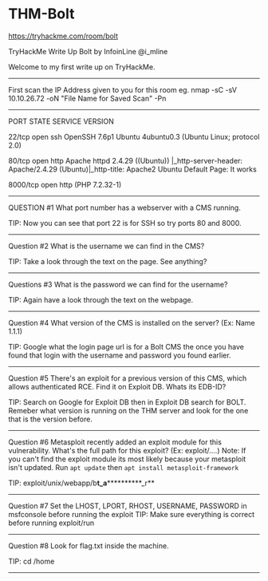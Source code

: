 # THM-Bolt
https://tryhackme.com/room/bolt

TryHackMe Write Up Bolt by InfoinLine @i_mline


Welcome to my first write up on TryHackMe.

******************************************************************************************************************************************************************


First scan the IP Address given to you for this room eg. nmap -sC -sV 10.10.26.72 -oN "File Name for Saved Scan" -Pn

******************************************************************************************************************************************************************

PORT     STATE SERVICE VERSION

22/tcp   open  ssh     OpenSSH 7.6p1 Ubuntu 4ubuntu0.3 (Ubuntu Linux; protocol 2.0)

80/tcp   open  http    Apache httpd 2.4.29 ((Ubuntu))
|_http-server-header: Apache/2.4.29 (Ubuntu)|_http-title: Apache2 Ubuntu Default Page: It works

8000/tcp open  http    (PHP 7.2.32-1)

******************************************************************************************************************************************************************


QUESTION #1 What port number has a webserver with a CMS running.

TIP: Now you can see that port 22 is for SSH so try ports 80 and 8000.

******************************************************************************************************************************************************************

Question #2 What is the username we can find in the CMS?

TIP: Take a look through the text on the page. See anything?

******************************************************************************************************************************************************************

Questions #3 What is the password we can find for the username?

TIP: Again have a look through the text on the webpage.

******************************************************************************************************************************************************************

Question #4 What version of the CMS is installed on the server? (Ex: Name 1.1.1)

TIP: Google what the login page url is for a Bolt CMS the once you have found that login with the username and password you found earlier.

******************************************************************************************************************************************************************

Question #5 There's an exploit for a previous version of this CMS, which allows authenticated RCE. Find it on Exploit DB. Whats its EDB-ID?

TIP: Search on Google for Exploit DB then in Exploit DB search for BOLT. Remeber what version is running on the THM server and look for the one that is the version before.

******************************************************************************************************************************************************************

Question #6 Metasploit recently added an exploit module for this vulnerability. What's the full path for this exploit? (Ex: exploit/....)
Note: If you can't find the exploit module its most likely because your metasploit isn't updated. Run `apt update` then `apt install metasploit-framework` 

TIP: exploit/unix/webapp/b**t_a************_r**

******************************************************************************************************************************************************************

Question #7  Set the LHOST, LPORT, RHOST, USERNAME, PASSWORD in msfconsole before running the exploit
TIP: Make sure everything is correct before running exploit/run

******************************************************************************************************************************************************************

Question #8 Look for flag.txt inside the machine.

TIP: cd /home

******************************************************************************************************************************************************************
